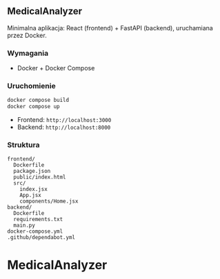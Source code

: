## MedicalAnalyzer

Minimalna aplikacja: React (frontend) + FastAPI (backend), uruchamiana przez Docker.

### Wymagania

- Docker + Docker Compose

### Uruchomienie

```bash
docker compose build
docker compose up
```

- Frontend: `http://localhost:3000`
- Backend: `http://localhost:8000`

### Struktura

```
frontend/
  Dockerfile
  package.json
  public/index.html
  src/
    index.jsx
    App.jsx
    components/Home.jsx
backend/
  Dockerfile
  requirements.txt
  main.py
docker-compose.yml
.github/dependabot.yml
```

# MedicalAnalyzer
